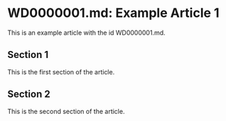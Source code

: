 # WD0000001.md: Example Article 1

This is an example article with the id WD0000001.md.
## Section 1

This is the first section of the article.
## Section 2

This is the second section of the article.
